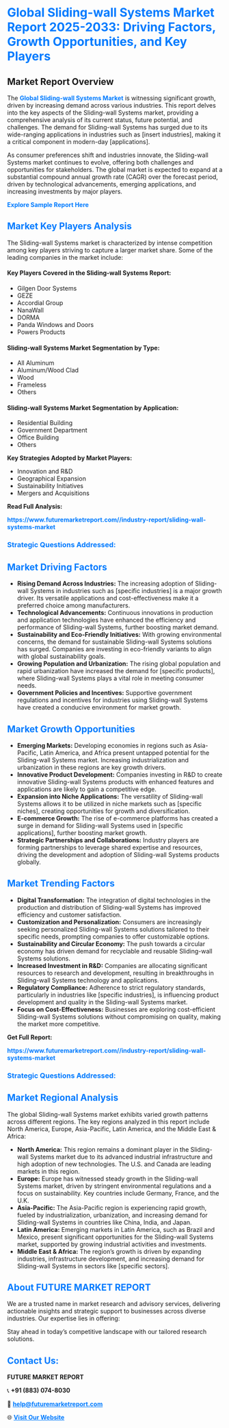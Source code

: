 <h1 style="color: #007BFF;">Global Sliding-wall Systems Market Report 2025-2033: Driving Factors, Growth Opportunities, and Key Players</h1>

<section id="overview">
<h2>Market Report Overview</h2>
<p>The <a href="https://www.futuremarketreport.com//industry-report/sliding-wall-systems-market" style="color: #007BFF; text-decoration: none;"><strong>Global Sliding-wall Systems Market</strong></a> is witnessing significant growth, driven by increasing demand across various industries. This report delves into the key aspects of the Sliding-wall Systems market, providing a comprehensive analysis of its current status, future potential, and challenges. The demand for Sliding-wall Systems has surged due to its wide-ranging applications in industries such as [insert industries], making it a critical component in modern-day [applications].</p>
<p>As consumer preferences shift and industries innovate, the Sliding-wall Systems market continues to evolve, offering both challenges and opportunities for stakeholders. The global market is expected to expand at a substantial compound annual growth rate (CAGR) over the forecast period, driven by technological advancements, emerging applications, and increasing investments by major players.</p>
</section>

<section id="overview">
<p><a href="https://www.futuremarketreport.com//request-sample/reportId=88053" style="color: #007BFF; text-decoration: none;"><strong>Explore Sample Report Here</strong></a></p>
</section>

<section id="key-players">
<h2 style="color: #007BFF;">Market Key Players Analysis</h2>
<p>The Sliding-wall Systems market is characterized by intense competition among key players striving to capture a larger market share. Some of the leading companies in the market include:</p>
<h4>Key Players Covered in the Sliding-wall Systems Report:</h4>
<ul><li>Gilgen Door Systems</li><li>GEZE</li><li>Accordial Group</li><li>NanaWall</li><li>DORMA</li><li>Panda Windows and Doors</li><li>Powers Products</li></ul>
<h4>Sliding-wall Systems Market Segmentation by Type:</h4>
<ul><li>All Aluminum</li><li>Aluminum/Wood Clad</li><li>Wood</li><li>Frameless</li><li>Others</li></ul>

<h4>Sliding-wall Systems Market Segmentation by Application:</h4>
<ul><li>Residential Building</li><li>Government Department</li><li>Office Building</li><li>Others</li></ul>
<p><strong>Key Strategies Adopted by Market Players:</strong></p>
<ul>
<li>Innovation and R&D</li>
<li>Geographical Expansion</li>
<li>Sustainability Initiatives</li>
<li>Mergers and Acquisitions</li>
</ul>
</section>

<section>
<p><strong>Read Full Analysis: </strong></p><a href="https://www.futuremarketreport.com//industry-report/sliding-wall-systems-market" style="color: #007BFF; text-decoration: none;"><strong>https://www.futuremarketreport.com//industry-report/sliding-wall-systems-market</strong></a>
<h3 style="color: #007BFF;">Strategic Questions Addressed:</h3>
</section>

<section id="driving-factors">
<h2 style="color: #007BFF;">Market Driving Factors</h2>
<ul>
<li><strong>Rising Demand Across Industries:</strong> The increasing adoption of Sliding-wall Systems in industries such as [specific industries] is a major growth driver. Its versatile applications and cost-effectiveness make it a preferred choice among manufacturers.</li>
<li><strong>Technological Advancements:</strong> Continuous innovations in production and application technologies have enhanced the efficiency and performance of Sliding-wall Systems, further boosting market demand.</li>
<li><strong>Sustainability and Eco-Friendly Initiatives:</strong> With growing environmental concerns, the demand for sustainable Sliding-wall Systems solutions has surged. Companies are investing in eco-friendly variants to align with global sustainability goals.</li>
<li><strong>Growing Population and Urbanization:</strong> The rising global population and rapid urbanization have increased the demand for [specific products], where Sliding-wall Systems plays a vital role in meeting consumer needs.</li>
<li><strong>Government Policies and Incentives:</strong> Supportive government regulations and incentives for industries using Sliding-wall Systems have created a conducive environment for market growth.</li>
</ul>
</section>

<section id="growth-opportunities">
<h2 style="color: #007BFF;">Market Growth Opportunities</h2>
<ul>
<li><strong>Emerging Markets:</strong> Developing economies in regions such as Asia-Pacific, Latin America, and Africa present untapped potential for the Sliding-wall Systems market. Increasing industrialization and urbanization in these regions are key growth drivers.</li>
<li><strong>Innovative Product Development:</strong> Companies investing in R&D to create innovative Sliding-wall Systems products with enhanced features and applications are likely to gain a competitive edge.</li>
<li><strong>Expansion into Niche Applications:</strong> The versatility of Sliding-wall Systems allows it to be utilized in niche markets such as [specific niches], creating opportunities for growth and diversification.</li>
<li><strong>E-commerce Growth:</strong> The rise of e-commerce platforms has created a surge in demand for Sliding-wall Systems used in [specific applications], further boosting market growth.</li>
<li><strong>Strategic Partnerships and Collaborations:</strong> Industry players are forming partnerships to leverage shared expertise and resources, driving the development and adoption of Sliding-wall Systems products globally.</li>
</ul>
</section>

<section id="trending-factors">
<h2 style="color: #007BFF;">Market Trending Factors</h2>
<ul>
<li><strong>Digital Transformation:</strong> The integration of digital technologies in the production and distribution of Sliding-wall Systems has improved efficiency and customer satisfaction.</li>
<li><strong>Customization and Personalization:</strong> Consumers are increasingly seeking personalized Sliding-wall Systems solutions tailored to their specific needs, prompting companies to offer customizable options.</li>
<li><strong>Sustainability and Circular Economy:</strong> The push towards a circular economy has driven demand for recyclable and reusable Sliding-wall Systems solutions.</li>
<li><strong>Increased Investment in R&D:</strong> Companies are allocating significant resources to research and development, resulting in breakthroughs in Sliding-wall Systems technology and applications.</li>
<li><strong>Regulatory Compliance:</strong> Adherence to strict regulatory standards, particularly in industries like [specific industries], is influencing product development and quality in the Sliding-wall Systems market.</li>
<li><strong>Focus on Cost-Effectiveness:</strong> Businesses are exploring cost-efficient Sliding-wall Systems solutions without compromising on quality, making the market more competitive.</li>
</ul>
</section>

<section>
<p><strong>Get Full Report: </strong></p><a href="https://www.futuremarketreport.com//industry-report/sliding-wall-systems-market" style="color: #007BFF; text-decoration: none;"><strong>https://www.futuremarketreport.com//industry-report/sliding-wall-systems-market</strong></a>
<h3 style="color: #007BFF;">Strategic Questions Addressed:</h3>
</section>


<section id="regional-analysis">
<h2 style="color: #007BFF;">Market Regional Analysis</h2>
<p>The global Sliding-wall Systems market exhibits varied growth patterns across different regions. The key regions analyzed in this report include North America, Europe, Asia-Pacific, Latin America, and the Middle East & Africa:</p>
<ul>
<li><strong>North America:</strong> This region remains a dominant player in the Sliding-wall Systems market due to its advanced industrial infrastructure and high adoption of new technologies. The U.S. and Canada are leading markets in this region.</li>
<li><strong>Europe:</strong> Europe has witnessed steady growth in the Sliding-wall Systems market, driven by stringent environmental regulations and a focus on sustainability. Key countries include Germany, France, and the U.K.</li>
<li><strong>Asia-Pacific:</strong> The Asia-Pacific region is experiencing rapid growth, fueled by industrialization, urbanization, and increasing demand for Sliding-wall Systems in countries like China, India, and Japan.</li>
<li><strong>Latin America:</strong> Emerging markets in Latin America, such as Brazil and Mexico, present significant opportunities for the Sliding-wall Systems market, supported by growing industrial activities and investments.</li>
<li><strong>Middle East & Africa:</strong> The region’s growth is driven by expanding industries, infrastructure development, and increasing demand for Sliding-wall Systems in sectors like [specific sectors].</li>
</ul>
</section>

<footer>
<h2 style="color: #007BFF;">About FUTURE MARKET REPORT</h2>
<p>We are a trusted name in market research and advisory services, delivering actionable insights and strategic support to businesses across diverse industries. Our expertise lies in offering:</p>

<p>Stay ahead in today’s competitive landscape with our tailored research solutions.</p>

<h2 style="color: #007BFF;">Contact Us:</h2>
<p><strong>FUTURE MARKET REPORT</strong></p>
<p>📞 <strong>+91 (883) 074-8030</strong></p>
<p>📧 <strong><a href="mailto:help@futuremarketreport.com" style="color: #007BFF;">help@futuremarketreport.com</a></strong></p>
<p>🌐 <strong><a href="https://www.futuremarketreport.com/" style="color: #007BFF;">Visit Our Website</a></strong></p>
</footer>